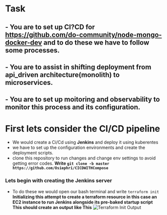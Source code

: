 # Task
## - You are to set up CI?CD for https://github.com/do-community/node-mongo-docker-dev and to do these we have to follow some processes.
## - You are to assist in shifting deployment from  api_driven architecture(monolith) to microservices. 
## - You are to set up moitoring and observability to monitor this process and its configuration.

# First lets consider the CI/CD pipeline
- We would create a Ci/Cd using **Jenkins** and deploy it using kuberentes
- we have to set up the configuration environments and create the deployment scripts.
- clone this repository to run changes and change env settings to avoid getting error codes. **Write `git clone -b master https://github.com/Osiephri/CICDWITHCompose 
`** 

### Lets begin with creating the Jenkins server
- To do these we would open our bash terminal and write `terraform init`
**Initializing this attempt to create a terraform resource in this case an EC2 instance to run Jenkins alongside its pre-baked startup script**
**This should create an output like This**
![Terraform Init Output](./assets/Youverify14.png)

